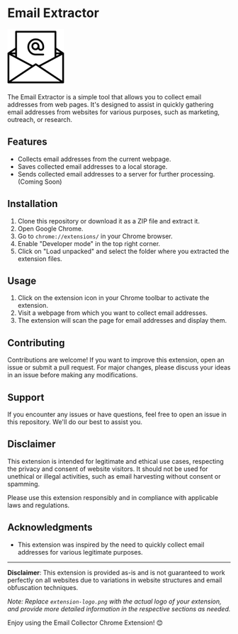 # Email Extractor

![Email Extractor](images/icon128.png)

The Email Extractor is a simple tool that allows you to collect email addresses from web pages. It's designed to assist in quickly gathering email addresses from websites for various purposes, such as marketing, outreach, or research.

## Features

- Collects email addresses from the current webpage.
- Saves collected email addresses to a local storage.
- Sends collected email addresses to a server for further processing. (Coming Soon)

## Installation

1. Clone this repository or download it as a ZIP file and extract it.
2. Open Google Chrome.
3. Go to `chrome://extensions/` in your Chrome browser.
4. Enable "Developer mode" in the top right corner.
5. Click on "Load unpacked" and select the folder where you extracted the extension files.

## Usage

1. Click on the extension icon in your Chrome toolbar to activate the extension.
2. Visit a webpage from which you want to collect email addresses.
3. The extension will scan the page for email addresses and display them.

## Contributing

Contributions are welcome! If you want to improve this extension, open an issue or submit a pull request. For major changes, please discuss your ideas in an issue before making any modifications.

## Support

If you encounter any issues or have questions, feel free to open an issue in this repository. We'll do our best to assist you.

## Disclaimer

This extension is intended for legitimate and ethical use cases, respecting the privacy and consent of website visitors. It should not be used for unethical or illegal activities, such as email harvesting without consent or spamming.

Please use this extension responsibly and in compliance with applicable laws and regulations.

## Acknowledgments

- This extension was inspired by the need to quickly collect email addresses for various legitimate purposes.

---

**Disclaimer**: This extension is provided as-is and is not guaranteed to work perfectly on all websites due to variations in website structures and email obfuscation techniques.

*Note: Replace `extension-logo.png` with the actual logo of your extension, and provide more detailed information in the respective sections as needed.*

Enjoy using the Email Collector Chrome Extension! 😊
